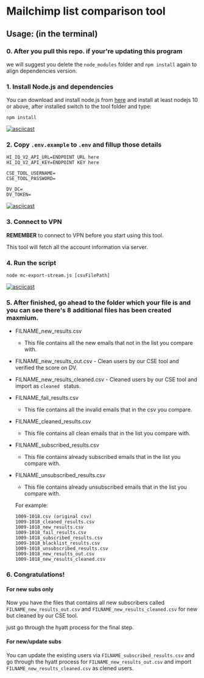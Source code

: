 # Mailchimp list comparison tool

## Usage: (in the terminal)

### 0. After you pull this repo. if your're updating this program

  we will suggest you delete the `node_modules` folder and `npm install` again to align dependencies version.

### 1. Install Node.js and dependencies
    
  You can download and install node.js from [here](https://nodejs.org/en/download/) and install at least nodejs 10 or above, after installed switch to the tool folder and type:

  ```
  npm install
  ```

  [![asciicast](https://asciinema.org/a/pTsvZsX5I47ufv0ylhzGTXK9l.svg)](https://asciinema.org/a/pTsvZsX5I47ufv0ylhzGTXK9l)

### 2. Copy `.env.example` to `.env` and fillup those details

  ```
  HI_IQ_V2_API_URL=ENDPOINT URL here
  HI_IQ_V2_API_KEY=ENDPOINT KEY here

  CSE_TOOL_USERNAME=
  CSE_TOOL_PASSWORD=

  DV_DC=
  DV_TOKEN=
  ```

  [![asciicast](https://asciinema.org/a/pOxxtIEHeqvNqo1I5lMK3Um8V.svg)](https://asciinema.org/a/pOxxtIEHeqvNqo1I5lMK3Um8V)

### 3. Connect to VPN

  **REMEMBER** to connect to VPN before you start using this tool.
  
  This tool will fetch all the account information via server.

### 4. Run the script

  ```
  node mc-export-stream.js [csvFilePath]
  ```

  [![asciicast](https://asciinema.org/a/zV3JiG58Mh3E1Rlvn67qqPsF6.svg)](https://asciinema.org/a/zV3JiG58Mh3E1Rlvn67qqPsF6)

### 5. After finished, go ahead to the folder which your file is and you can see there's 8 additional files has been created maxmium.

  - FILNAME_new_results.csv
    - This file contains all the new emails that not in the list you compare with.
   - FILNAME_new_results_out.csv
    - Clean users by our CSE tool and verified the score on DV.
   - FILNAME_new_results_cleaned.csv
    - Cleaned users by our CSE tool and import as `cleaned ` status.
  - FILNAME_fail_results.csv
    - This file contains all the invalid emails that in the csv you compare.
  - FILNAME_cleaned_results.csv
    - This file contains all clean emails that in the list you compare with.
  - FILNAME_subscribed_results.csv
    - This file contains already subscribed emails that in the list you compare with.
  - FILNAME_unsubscribed_results.csv
    - This file contains already unsubscribed emails that in the list you compare with.
  
    For example: 
    ```
    1009-1018.csv (original csv)
    1009-1018_cleaned_results.csv
    1009-1018_new_results.csv
    1009-1018_fail_results.csv
    1009-1018_subscribed_results.csv
    1009-1018_blacklist_results.csv
    1009-1018_unsubscribed_results.csv
    1009-1018_new_results_out.csv
    1009-1018_new_results_cleaned.csv
    ```

### 6. Congratulations!

  #### For new subs only
  Now you have the files that contains all new subscribers called `FILNAME_new_results_out.csv` and `FILNAME_new_results_cleaned.csv` for new but cleaned by our CSE tool.
  
  just go through the hyatt process for the final step.


  #### For new/update subs
  You can update the existing users via `FILNAME_subscribed_results.csv` and go through the hyatt process for `FILNAME_new_results_out.csv` and import `FILNAME_new_results_cleaned.csv` as clened users.

  